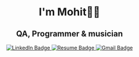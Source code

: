 <h1 align = "center">I'm Mohit👋🏼</h1>
<h2 align="center"> QA, Programmer &  musician </h2>
<div align="center">
  <a href="https://www.linkedin.com/in/mlohani2/">
    <img src="https://img.shields.io/badge/LinkedIn-blue?style=for-the-badge&logo=linkedin&logoColor=white" alt="LinkedIn Badge"/>
  </a>
  <a href="https://lohani-mohit.github.io/my-site/">
    <img src="https://img.shields.io/badge/about-me-black?style=for-the-badge&logo=indeed&logoColor=white" alt="Resume Badge"/>
  </a>
	 <a href="mailto:mohit.lohanivk@gmail.com">
    <img src="https://img.shields.io/badge/contact%20me-blue?style=for-the-badge&logo=gmail&logoColor=white" alt="Gmail Badge"/>
  </a>
</div>

